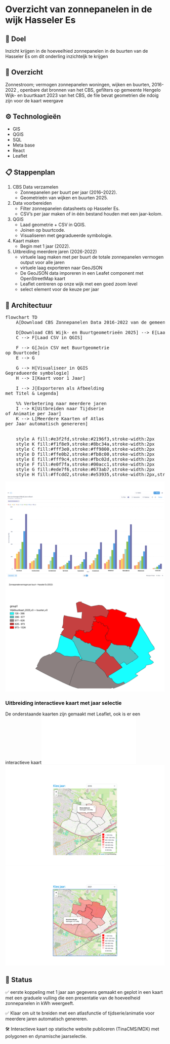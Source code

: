 
#  Overzicht van zonnepanelen in de wijk Hasseler Es

## 🔧 Doel
Inzicht krijgen in de hoeveelhied zonnepanelen in de buurten van de Hasseler Es om dit onderling inzichteljk te krijgen
## 📁 Overzicht
Zonnestroom; vermogen zonnepanelen woningen, wijken en buurten, 2016-2022 , openbare dat bronnen van het CBS, gefilters op gemeente Hengelo
Wijk- en buurtkaart 2023 van het CBS, de file bevat geometrien die ndoig zijn voor de kaart weergave

## ⚙️ Technologieën
- GIS
- QGIS
- SQL
- Meta base
- React
- Leaflet
  
## 📋 Stappenplan
1. CBS Data verzamelen
    - Zonnepanelen per buurt per jaar (2016–2022).
    - Geometrieën van wijken en buurten 2025.
2. Data voorbereiden
    - Filter zonnepanelen datasheets op Hasseler Es.
    - CSV’s per jaar maken of in één bestand houden met een jaar-kolom.
3. QGIS
    - Laad geometrie + CSV in QGIS.
    - Joinen op buurtcode.
    - Visualiseren met gegradueerde symbologie.
4. Kaart maken
    - Begin met 1 jaar (2022).
5. Uitbreiding meerdere jaren (2026-2022)
   - virtuele laag maken met per buurt de totale zonnepanelen vermogen output voor alle jaren
   - virtuele laag exporteren naar GeoJSON
   - De GeoJSON data imporeren in een Leafet component met OpenStreetMap kaart
   - Leaflet centreren op onze wijk met een goed zoom level
   - select element voor de keuze per jaar  
   
## 📐 Architectuur
<pre class="mermaid">
flowchart TD
    A[Download CBS Zonnepanelen Data 2016-2022 van de gemeente Hengelo] --> C[Opslaan als CSV per Jaar]

    D[Download CBS Wijk- en Buurtgeometrieën 2025] --> E[Laad Shapefile/GeoPackage in QGIS]
    C --> F[Laad CSV in QGIS]

    F --> G[Join CSV met Buurtgeometrie<br>op Buurtcode]
    E --> G

    G --> H[Visualiseer in QGIS<br>Gegradueerde symbologie]
    H --> I[Kaart voor 1 Jaar]

    I --> J[Exporteren als Afbeelding<br>met Titel & Legenda]

    %% Verbetering naar meerdere jaren
    I --> K[Uitbreiden naar Tijdserie<br>of Animatie per Jaar]
    K --> L[Meerdere Kaarten of Atlas<br>per Jaar automatisch genereren]
  

    style A fill:#e3f2fd,stroke:#2196f3,stroke-width:2px
    style K fill:#f1f8e9,stroke:#8bc34a,stroke-width:2px
    style C fill:#fff3e0,stroke:#ff9800,stroke-width:2px
    style D fill:#ffe0b2,stroke:#fb8c00,stroke-width:2px
    style E fill:#fff9c4,stroke:#fbc02d,stroke-width:2px
    style F fill:#e0f7fa,stroke:#00acc1,stroke-width:2px
    style G fill:#ede7f6,stroke:#673ab7,stroke-width:2px
    style H fill:#ffcdd2,stroke:#e53935,stroke-width:2px,stroke-dasharray: 5 5
</pre>

![Zonnestroom](../assets/images/zonnestroom_per%20buurt_hasseleres.png) 
![Zonnestroom2022](../assets/images/zonnepanelen_Hasseler_Es_2022.png)

### Uitbreiding interactieve kaart met jaar selectie 
De onderstaande kaarten zijn gemaakt met Leaflet, ook is er een interactieve kaart![kaart](/solar.html) 
![Zonnestroom2016](../assets/images/zonnestroom_2016.png) 
![Zonnestroom2021](../assets/images/zonnestroom_2021.png) 


## 📌 Status
✅ eerste koppeling met 1 jaar aan gegevens gemaakt en geplot in een kaart met een graduele vulling die een presentatie van de hoeveelheid zonnepanelen in kWh weergeeft.

✅ Klaar om uit te breiden met een atlasfunctie of tijdserie/animatie voor meerdere jaren automatisch genereren.

🛠️ Interactieve kaart op statische website publiceren (TinaCMS/MDX) met polygonen en dynamische jaarselectie.

<script type="module">
	import mermaid from 'https://cdn.jsdelivr.net/npm/mermaid@10/dist/mermaid.esm.min.mjs';
	mermaid.initialize({
		startOnLoad: true
	});
</script>

